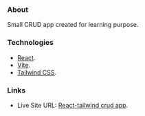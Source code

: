 ### About

Small CRUD app created for learning purpose.

### Technologies

- [React](https://reactjs.org/).
- [Vite](https://vitejs.dev/).
- [Tailwind CSS](https://tailwindcss.com/).

### Links

- Live Site URL: [React-tailwind crud app](https://react-tailwind-crud-table.vercel.app/).
